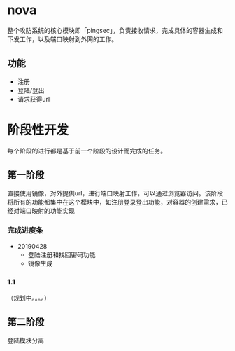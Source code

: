 # nova
整个攻防系统的核心模块即「pingsec」，负责接收请求，完成具体的容器生成和下发工作，以及端口映射到外网的工作。

## 功能
- 注册
- 登陆/登出
- 请求获得url

# 阶段性开发
每个阶段的进行都是基于前一个阶段的设计而完成的任务。


## 第一阶段
直接使用镜像，对外提供url，进行端口映射工作，可以通过浏览器访问。该阶段将所有的功能都集中在这个模块中，如注册登录登出功能，对容器的创建需求，已经对端口映射的功能实现

### 完成进度条
- 20190428
    - 登陆注册和找回密码功能
    - 镜像生成

### 1.1
（规划中。。。。）


## 第二阶段
登陆模块分离

